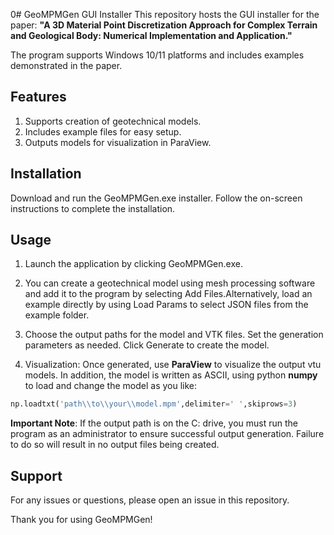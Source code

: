 0# GeoMPMGen GUI Installer
This repository hosts the GUI installer for the paper: **"A 3D Material Point Discretization Approach for Complex Terrain and Geological Body: Numerical Implementation and Application."** 

The program supports Windows 10/11 platforms and includes examples demonstrated in the paper.

## Features

1. Supports creation of geotechnical models.
2. Includes example files for easy setup.
3. Outputs models for visualization in ParaView.

## Installation
Download and run the GeoMPMGen.exe installer.
Follow the on-screen instructions to complete the installation.

## Usage
1. Launch the application by clicking GeoMPMGen.exe.

2. You can create a geotechnical model using mesh processing software and add it to the program by selecting Add Files.Alternatively, load an example directly by using Load Params to select JSON files from the example folder.

3. Choose the output paths for the model and VTK files.
Set the generation parameters as needed.
Click Generate to create the model.

4. Visualization: Once generated, use **ParaView** to visualize the output vtu models. In addition, the model is written as ASCII, using python **numpy** to load and change the model as you like:

~~~ python
np.loadtxt('path\\to\\your\\model.mpm',delimiter=' ',skiprows=3)
~~~

**Important Note**: If the output path is on the C: drive, you must run the program as an administrator to ensure successful output generation. Failure to do so will result in no output files being created.

## Support

For any issues or questions, please open an issue in this repository.

Thank you for using GeoMPMGen!